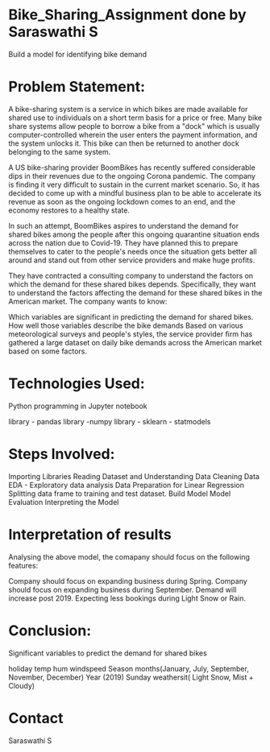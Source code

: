 # Bike_Sharing_Assignment done by Saraswathi S
Build a model for identifying bike demand
# Problem Statement:

A bike-sharing system is a service in which bikes are made available for shared use to individuals on a short term basis for a price or free. Many bike share systems allow people to borrow a bike from a "dock" which is usually computer-controlled wherein the user enters the payment information, and the system unlocks it. This bike can then be returned to another dock belonging to the same system.

A US bike-sharing provider BoomBikes has recently suffered considerable dips in their revenues due to the ongoing Corona pandemic. The company is finding it very difficult to sustain in the current market scenario. So, it has decided to come up with a mindful business plan to be able to accelerate its revenue as soon as the ongoing lockdown comes to an end, and the economy restores to a healthy state.

In such an attempt, BoomBikes aspires to understand the demand for shared bikes among the people after this ongoing quarantine situation ends across the nation due to Covid-19. They have planned this to prepare themselves to cater to the people's needs once the situation gets better all around and stand out from other service providers and make huge profits.

They have contracted a consulting company to understand the factors on which the demand for these shared bikes depends. Specifically, they want to understand the factors affecting the demand for these shared bikes in the American market. The company wants to know:

Which variables are significant in predicting the demand for shared bikes. How well those variables describe the bike demands Based on various meteorological surveys and people's styles, the service provider firm has gathered a large dataset on daily bike demands across the American market based on some factors.

# Technologies Used:
Python programming in Jupyter notebook 

library - pandas library -numpy library - sklearn - statmodels

# Steps Involved:

Importing Libraries
Reading Dataset and Understanding Data
Cleaning Data
EDA - Exploratory data analysis
Data Preparation for Linear Regression
Splitting data frame to training and test dataset.
Build Model
Model Evaluation
Interpreting the Model


# Interpretation of results

Analysing the above model, the comapany should focus on the following features:

Company should focus on expanding business during Spring.
Company should focus on expanding business during September.
Demand will increase post 2019.
Expecting less bookings during Light Snow or Rain.

# Conclusion:
Significant variables to predict the demand for shared bikes

holiday
temp
hum
windspeed
Season
months(January, July, September, November, December)
Year (2019)
Sunday
weathersit( Light Snow, Mist + Cloudy)

# Contact
Saraswathi S
